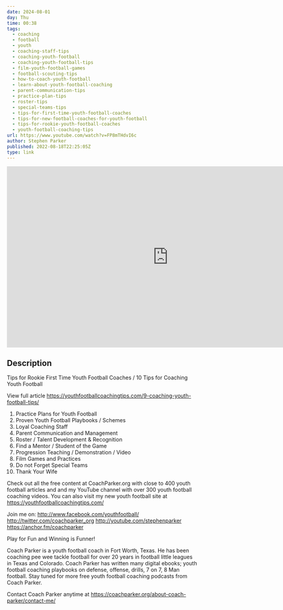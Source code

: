 ```yaml
---
date: 2024-08-01
day: Thu
time: 00:38
tags:
  - coaching
  - football
  - youth
  - coaching-staff-tips
  - coaching-youth-football
  - coaching-youth-football-tips
  - film-youth-football-games
  - football-scouting-tips
  - how-to-coach-youth-football
  - learn-about-youth-football-coaching
  - parent-communication-tips
  - practice-plan-tips
  - roster-tips
  - special-teams-tips
  - tips-for-first-time-youth-football-coaches
  - tips-for-new-football-coaches-for-youth-football
  - tips-for-rookie-youth-football-coaches
  - youth-football-coaching-tips
url: https://www.youtube.com/watch?v=FP8mTHdvI6c
author: Stephen Parker
published: 2022-08-18T22:25:05Z
type: link
---
```


<iframe width="854" height="480" src="https://www.youtube.com/embed/FP8mTHdvI6c" frameborder="0" allowfullscreen></iframe>

## Description
Tips for Rookie First Time Youth Football Coaches / 10 Tips for Coaching Youth Football 

View full article 
https://youthfootballcoachingtips.com/9-coaching-youth-football-tips/

1) Practice Plans for Youth Football
2) Proven Youth Football Playbooks / Schemes
3) Loyal Coaching Staff
4) Parent Communication and Management
5) Roster / Talent Development & Recognition
6) Find a Mentor / Student of the Game
7) Progression Teaching / Demonstration / Video
8) Film Games and Practices 
9) Do not Forget Special Teams
10) Thank Your Wife

Check out all the free content at CoachParker.org with close to 400 youth football articles and and my YouTube channel with over 300 youth football coaching videos.   You can also visit my new youth football site at 
https://youthfootballcoachingtips.com/

Join me on:
http://www.facebook.com/youthfootball/
http://twitter.com/coachparker_org
http://youtube.com/stephenparker
https://anchor.fm/coachparker

Play for Fun and Winning is Funner!

Coach Parker is a youth football coach in Fort Worth, Texas.  He has been coaching pee wee tackle football for over 20 years in football little leagues in Texas and Colorado. Coach Parker has written many digital ebooks; youth football coaching playbooks on defense, offense, drills, 7 on 7, 8 Man football.  Stay tuned for more free youth football coaching podcasts from Coach Parker. 

Contact Coach Parker anytime at https://coachparker.org/about-coach-parker/contact-me/
